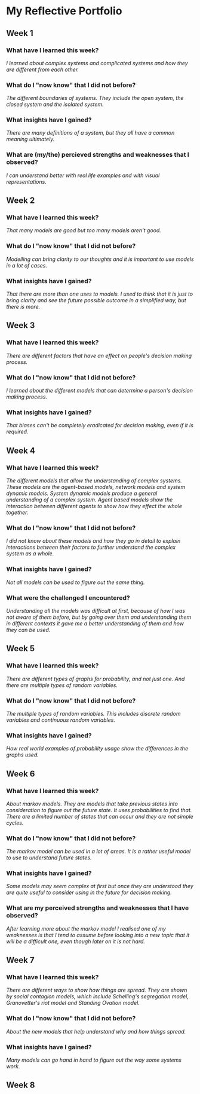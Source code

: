 # My Reflective Portfolio 

## Week 1

### What have I learned this week?

*I learned about complex systems and complicated systems and how they are different from each other.*

### What do I "now know" that I did not before?

*The different boundaries of systems. They include the open system, the closed system and the isolated system.*

### What insights have I gained?

*There are many definitions of a system, but they all have a common meaning ultimately.*

### What are (my/the) percieved strengths and weaknesses that I observed?

*I can understand better with real life examples and with visual representations.*


## Week 2

### What have I learned this week?

*That many models are good but too many models aren't good.*

### What do I "now know" that I did not before?

*Modelling can bring clarity to our thoughts and it is important to use models in a lot of cases.*

### What insights have I gained?

*That there are more than one uses to models. I used to think that it is just to bring clarity and see the future possible outcome in a simplified way, but there is more.*


## Week 3

### What have I learned this week?

*There are different factors that have an effect on people's decision making process.*

### What do I "now know" that I did not before?

*I learned about the different models that can determine a person's decision making process.*

### What insights have I gained?

*That biases can't be completely eradicated for decision making, even if it is required.*


## Week 4

### What have I learned this week?

*The different models that allow the understanding of complex systems. These models are the agent-based models, network models and system dynamic models. System dynamic models produce a general understanding of a complex system. Agent based models show the interaction between different agents to show how they effect the whole together.*

### What do I "now know" that I did not before?

*I did not know about these models and how they go in detail to explain interactions between their factors to further understand the complex system as a whole.*

### What insights have I gained?

*Not all models can be used to figure out the same thing.*

### What were the challenged I encountered?

*Understanding all the models was difficult at first, because of how I was not aware of them before, but by going over them and understanding them in different contexts it gave me a better understanding of them and how they can be used.*


## Week 5

### What have I learned this week?

*There are different types of graphs for probability, and not just one. And there are multiple types of random variables.*

### What do I "now know" that I did not before?

*The multiple types of random variables. This includes discrete random variables and continuous random variables.*

### What insights have I gained?

*How real world examples of probability usage show the differences in the graphs used.*


## Week 6

### What have I learned this week?

*About markov models. They are models that take previous states into consideration to figure out the future state. It uses probabilities to find that. There are a limited number of states that can occur and they are not simple cycles.*

### What do I "now know" that I did not before?

*The markov model can be used in a lot of areas. It is a rather useful model to use to understand future states.*

### What insights have I gained?

*Some models may seem complex at first but once they are understood they are quite useful to consider using in the future for decision making.*

### What are my perceived strengths and weaknesses that I have observed?

*After learning more about the markov model I realised one of my weaknesses is that I tend to assume before looking into a new topic that it will be a difficult one, even though later on it is not hard.*


## Week 7

### What have I learned this week?

*There are different ways to show how things are spread. They are shown by social contagion models, which include Schelling's segregation model, Granovetter's riot model and Standing Ovation model.*

### What do I "now know" that I did not before?

*About the new models that help understand why and how things spread.*

### What insights have I gained?

*Many models can go hand in hand to figure out the way some systems work.*


## Week 8
